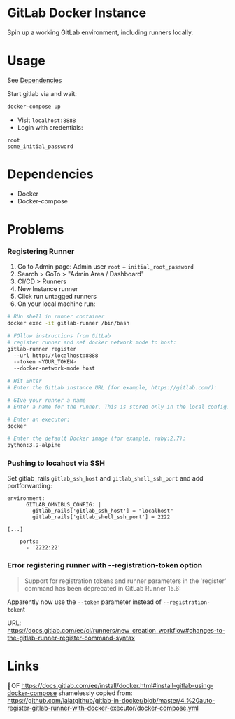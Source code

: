# GitLab Docker Instance
Spin up a working GitLab environment, including runners locally.

# Usage
See [Dependencies](#dependencies)

Start gitlab via and wait:
```bash
docker-compose up
```

- Visit `localhost:8888`
- Login with credentials:
```
root
some_initial_password
```



# Dependencies
- Docker
- Docker-compose


#  Problems
### Registering Runner
1. Go to Admin page: Admin user `root` + `initial_root_password`
2. Search > GoTo > "Admin Area / Dashboard"
3. CI/CD > Runners
4. New Instance runner
5. Click run untagged runners
6. On your local machine run:
```bash
# RUn shell in runner container
docker exec -it gitlab-runner /bin/bash

# FOllow instructions from GitLab
# register runner and set docker network mode to host:
gitlab-runner register
  --url http://localhost:8888
  --token <YOUR_TOKEN>
  --docker-network-mode host

# Hit Enter
# Enter the GitLab instance URL (for example, https://gitlab.com/):

# GIve your runner a name
# Enter a name for the runner. This is stored only in the local config.toml file:

# Enter an executor:
docker

# Enter the default Docker image (for example, ruby:2.7):
python:3.9-alpine


```

### Pushing to locahost via SSH
Set gitlab_rails `gitlab_ssh_host` and `gitlab_shell_ssh_port` and add portforwarding:
```
environment:
      GITLAB_OMNIBUS_CONFIG: |
        gitlab_rails['gitlab_ssh_host'] = "localhost"
        gitlab_rails['gitlab_shell_ssh_port'] = 2222

[...]

    ports:
      - '2222:22'
```


### Error registering runner with --registration-token option
> Support for registration tokens and runner parameters in the 'register' command has been deprecated in GitLab Runner 15.6:

Apparently now use the `--token` parameter instead of `--registration-token`t

 URL: https://docs.gitlab.com/ee/ci/runners/new_creation_workflow#changes-to-the-gitlab-runner-register-command-syntax



# Links
OF https://docs.gitlab.com/ee/install/docker.html#install-gitlab-using-docker-compose
shamelessly copied from: https://github.com/lalatgithub/gitlab-in-docker/blob/master/4.%20auto-register-gitlab-runner-with-docker-executor/docker-compose.yml
